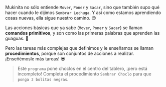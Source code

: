 <gs-attire attire-url="https://raw.githubusercontent.com/MumukiProject/mumuki-guia-gobstones-procedimientos-kids/master/assets/attires/config.json"></gs-attire> <gs-toolbox toolbox-url="https://raw.githubusercontent.com/MumukiProject/mumuki-guia-gobstones-procedimientos-kids/master/assets/toolbox_1553288414373.xml"></gs-toolbox>

Mukinita no sólo entiende `Mover`, `Poner` y `Sacar`, sino que también supo qué hacer cuando le dijimos `Sembrar Lechuga`. Y así como estamos aprendiendo cosas nuevas, ella sigue nuestro camino. :blush:

Las acciones básicas que ya sabe (`Mover`, `Poner` y `Sacar`) se llaman **comandos primitivos**, y son como las primeras palabras que aprenden las guaguas. :baby:

Pero las tareas más complejas que definimos y le enseñamos se llaman **procedimientos**, porque son conjuntos de acciones a realizar. ¡Enseñémosle más tareas! :sunglasses:

> Este `programa` pone choclos en el centro del tablero, ¡pero está incompleto! Completa el procedimiento `Sembrar Choclo` para que `ponga 3 bolitas negras`.